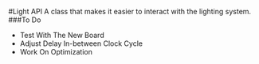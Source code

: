 #Light API
A class that makes it easier to interact with the lighting system.
###To Do
- Test With The New Board
- Adjust Delay In-between Clock Cycle
- Work On Optimization

